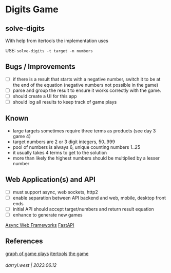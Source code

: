 # Digits Game

## solve-digits

With help from itertools the implementation uses 

USE: `solve-digits -t target -n numbers`

## Bugs / Improvements

* [ ] if there is a result that starts with a negative number, switch it to be at the end of the equation (negative numbers not possible in the game)
* [ ] parse and group the result to ensure it works correctly with the game.
* [ ] should create a UI for this app
* [ ] should log all results to keep track of game plays

## Known

* large targets sometimes require three terms as products (see day 3 game 4)
* target numbers are 2 or 3 digit integers, 50..999
* pool of numbers is always 6, unique counting numbers 1..25
* it usually takes 4 terms to get to the solution
* more than likely the highest numbers should be multiplied by a lesser number

## Web Application(s) and API

* [ ] must support async, web sockets, http2
* [ ] enable separation between API backend and web, mobile, desktop front ends
* [ ] initial API should accept target/numbers and return result equation
* [ ] enhance to generate new games

[Async Web Frameworks](https://geekflare.com/python-asynchronous-web-frameworks/)
[FastAPI](https://fastapi.tiangolo.com/)

## References

[graph of game plays](https://www.desmos.com/calculator/gsozkpvp6o)
[itertools](https://docs.python.org/3/library/itertools.html)
[the game](https://www.nytimes.com/games/digits)

###### darryl.west | 2023.06.12

